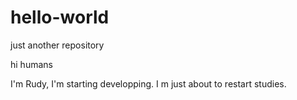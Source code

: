 # hello-world
just another repository

hi humans

I'm Rudy, I'm starting developping. I m just about to restart studies.
